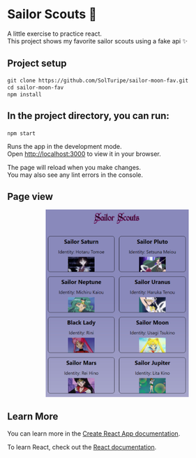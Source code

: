 # Sailor Scouts 🌙
A little exercise to practice react. \
This project shows my favorite sailor scouts using a fake api ✨

## Project setup

```
git clone https://github.com/SolTuripe/sailor-moon-fav.git
cd sailor-moon-fav
npm install
```

## In the project directory, you can run:

`npm start`

Runs the app in the development mode.\
Open [http://localhost:3000](http://localhost:3000) to view it in your browser.

The page will reload when you make changes.\
You may also see any lint errors in the console.

## Page view

<p align="center">
<img src="./public/pageview.jpg" width=65%>
</p>

## Learn More

You can learn more in the [Create React App documentation](https://facebook.github.io/create-react-app/docs/getting-started).

To learn React, check out the [React documentation](https://reactjs.org/).
